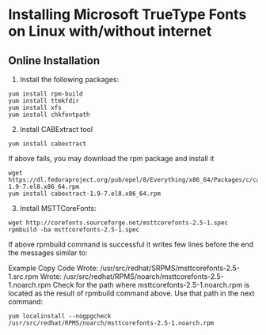 # Installing Microsoft TrueType Fonts on Linux with/without internet

## Online Installation

1) Install the following packages:

```
yum install rpm-build
yum install ttmkfdir
yum install xfs
yum install chkfontpath
```

2) Install CABExtract tool

```
yum install cabextract
```

If above fails, you may download the rpm package and install it

```
wget https://dl.fedoraproject.org/pub/epel/8/Everything/x86_64/Packages/c/cabextract-1.9-7.el8.x86_64.rpm
yum install cabextract-1.9-7.el8.x86_64.rpm
```

3) Install MSTTCoreFonts:

```
wget http://corefonts.sourceforge.net/msttcorefonts-2.5-1.spec
rpmbuild -ba msttcorefonts-2.5-1.spec
```

If above rpmbuild command is successful it writes few lines before the end the messages similar to:

Example	
Copy Code
Wrote: /usr/src/redhat/SRPMS/msttcorefonts-2.5-1.src.rpm
Wrote: /usr/src/redhat/RPMS/noarch/msttcorefonts-2.5-1.noarch.rpm
Check for the path where msttcorefonts-2.5-1.noarch.rpm is located as the result of rpmbuild command above. Use that path in the next command:

```
yum localinstall --nogpgcheck /usr/src/redhat/RPMS/noarch/msttcorefonts-2.5-1.noarch.rpm
```
